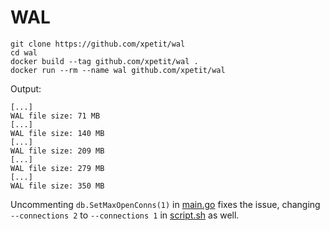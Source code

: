# WAL

```
git clone https://github.com/xpetit/wal
cd wal
docker build --tag github.com/xpetit/wal .
docker run --rm --name wal github.com/xpetit/wal
```

Output:

```
[...]
WAL file size: 71 MB
[...]
WAL file size: 140 MB
[...]
WAL file size: 209 MB
[...]
WAL file size: 279 MB
[...]
WAL file size: 350 MB
```

Uncommenting `db.SetMaxOpenConns(1)` in [main.go](main.go) fixes the issue, changing `--connections 2` to `--connections 1` in [script.sh](script.sh) as well.
